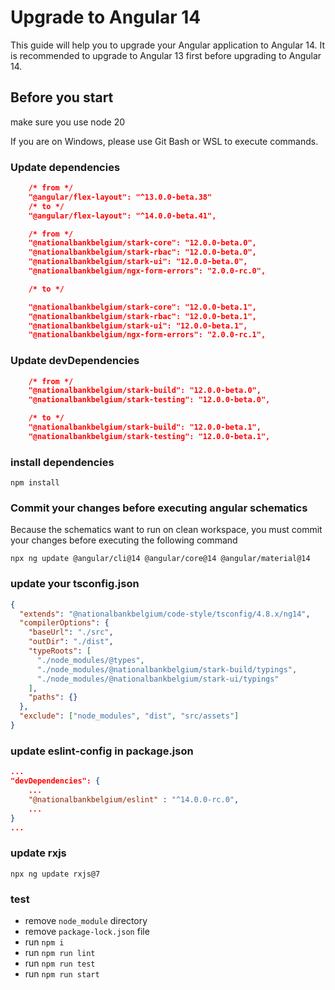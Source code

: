 # Upgrade to Angular 14

This guide will help you to upgrade your Angular application to Angular 14. It is recommended to upgrade to Angular 13 first before upgrading to Angular 14.

## Before you start

make sure you use node 20

If you are on Windows, please use Git Bash or WSL to execute commands.

### Update dependencies

```json
	/* from */
	"@angular/flex-layout": "^13.0.0-beta.38"
	/* to */
	"@angular/flex-layout": "^14.0.0-beta.41",

	/* from */
	"@nationalbankbelgium/stark-core": "12.0.0-beta.0",
	"@nationalbankbelgium/stark-rbac": "12.0.0-beta.0",
	"@nationalbankbelgium/stark-ui": "12.0.0-beta.0",
	"@nationalbankbelgium/ngx-form-errors": "2.0.0-rc.0",

	/* to */

	"@nationalbankbelgium/stark-core": "12.0.0-beta.1",
	"@nationalbankbelgium/stark-rbac": "12.0.0-beta.1",
	"@nationalbankbelgium/stark-ui": "12.0.0-beta.1",
	"@nationalbankbelgium/ngx-form-errors": "2.0.0-rc.1",
```

### Update devDependencies

```json
	/* from */
	"@nationalbankbelgium/stark-build": "12.0.0-beta.0",
	"@nationalbankbelgium/stark-testing": "12.0.0-beta.0",

	/* to */
	"@nationalbankbelgium/stark-build": "12.0.0-beta.1",
	"@nationalbankbelgium/stark-testing": "12.0.0-beta.1",
```

### install dependencies

```shell
npm install
```

### Commit your changes before executing angular schematics

Because the schematics want to run on clean workspace, you must commit your changes before executing the following command

```shell
npx ng update @angular/cli@14 @angular/core@14 @angular/material@14
```

### update your tsconfig.json

```json
{
  "extends": "@nationalbankbelgium/code-style/tsconfig/4.8.x/ng14",
  "compilerOptions": {
    "baseUrl": "./src",
    "outDir": "./dist",
    "typeRoots": [
      "./node_modules/@types",
      "./node_modules/@nationalbankbelgium/stark-build/typings",
      "./node_modules/@nationalbankbelgium/stark-ui/typings"
    ],
    "paths": {}
  },
  "exclude": ["node_modules", "dist", "src/assets"]
}
```

### update eslint-config in package.json

```json
...
"devDependencies": {
	...
	"@nationalbankbelgium/eslint" : "^14.0.0-rc.0",
	...
}
...
```

### update rxjs

```shell
npx ng update rxjs@7
```

### test

- remove `node_module` directory
- remove `package-lock.json` file
- run `npm i`
- run `npm run lint`
- run `npm run test`
- run `npm run start`
